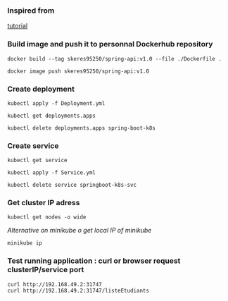 
### Inspired from
[tutorial](https://medium.com/@javatechie/kubernetes-tutorial-run-deploy-spring-boot-application-in-k8s-cluster-using-yaml-configuration-3b079154d232)  

### Build image and push it to personnal Dockerhub repository

```
docker build --tag skeres95250/spring-api:v1.0 --file ./Dockerfile .
```

```
docker image push skeres95250/spring-api:v1.0
```

### Create deployment

```
kubectl apply -f Deployment.yml
```

```
kubectl get deployments.apps
```

```
kubectl delete deployments.apps spring-boot-k8s
```

### Create service

```
kubectl get service
``` 

```
kubectl apply -f Service.yml
```

```
kubectl delete service springboot-k8s-svc
```

### Get cluster IP adress

```
kubectl get nodes -o wide
```

*Alternative on minikube o get local IP of minikube*      
```
minikube ip
```

### Test running application : curl or browser request clusterIP/service port
`curl http://192.168.49.2:31747`  
`curl http://192.168.49.2:31747/listeEtudiants`  


